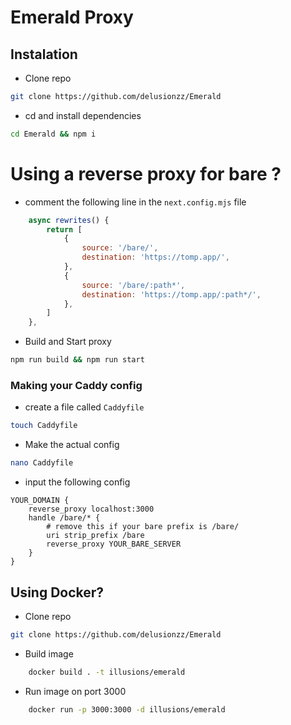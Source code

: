 # Emerald Proxy

## Instalation

- Clone repo

```bash
git clone https://github.com/delusionzz/Emerald
```

- cd and install dependencies

```bash
cd Emerald && npm i
```

# Using a reverse proxy for bare ?

- comment the following line in the `next.config.mjs` file

```js
    async rewrites() {
        return [
            {
                source: '/bare/',
                destination: 'https://tomp.app/',
            },
            {
                source: '/bare/:path*',
                destination: 'https://tomp.app/:path*/',
            },
        ]
    },
```

- Build and Start proxy

```bash
npm run build && npm run start
```

### Making your Caddy config

- create a file called `Caddyfile`

```bash
touch Caddyfile
```

- Make the actual config

```bash
nano Caddyfile
```

- input the following config

```
YOUR_DOMAIN {
    reverse_proxy localhost:3000
    handle /bare/* {
        # remove this if your bare prefix is /bare/
        uri strip_prefix /bare
        reverse_proxy YOUR_BARE_SERVER
    }
}

```

## Using Docker?

- Clone repo

```bash
git clone https://github.com/delusionzz/Emerald
```

- Build image

```bash
    docker build . -t illusions/emerald
```

- Run image on port 3000

```bash
    docker run -p 3000:3000 -d illusions/emerald
```
